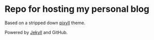 # Repo for hosting my personal blog

Based on a stripped down [pixyll](http://www.pixyll.com) theme.

Powered by [Jekyll](http://jekyllrb.com) and GitHub.